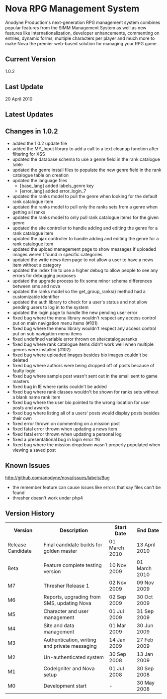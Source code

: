 Nova RPG Management System
==========================
Anodyne Production's next-generation RPG management system combines popular features from the SIMM Management System as well as new features like internationalization, developer enhancements, commenting on entries, dynamic forms, multiple characters per player and much more to make Nova the premier web-based solution for managing your RPG game.

Current Version
---------------
1.0.2

Last Update
-----------
20 April 2010

Latest Updates
--------------

Changes in 1.0.2
----------------
* added the 1.0.2 update file
* added the MY\_Input library to add a call to a text cleanup function after filtering for XSS
* updated the database schema to use a genre field in the rank catalogue table
* updated the genre install files to populate the new genre field in the rank catalogue table on creation
* updated the language files
    * [base\_lang] added labels_genre key
    * [error\_lang] added error_login_7
* updated the ranks model to pull the genre when looking for the default rank catalogue item
* updated the ranks model to pull only the ranks sets from a genre when getting all ranks
* updated the ranks model to only pull rank catalogue items for the given genre
* updated the site controller to handle adding and editing the genre for a rank catalogue item
* updated the ajax controller to handle adding and editing the genre for a rank catalogue item
* updated the upload management page to show messages if uploaded images weren't found in specific categories
* updated the write news item page to not allow a user to have a news item without a category
* updated the index file to use a higher debug to allow people to see any errors for debugging purposes
* updated the upgrade process to fix some minor schema differences between sms and nova
* updated the ranks model so the get\_group\_ranks() method had a customizable identifier
* updated the auth library to check for a user's status and not allow pending users to log in to the system
* updated the login page to handle the new pending user error
* fixed bug where the menu library wouldn't respect any access control put on main navigation menu items (#101)
* fixed bug where the menu library wouldn't respect any access control put on sub navigation menu items
* fixed undefined variable error thrown on site/catalogueranks
* fixed bug where rank catalogue items didn't work well when multiple genres were installed (#102)
* fixed bug where uploaded images besides bio images couldn't be deleted
* fixed bug where authors were being dropped off of posts because of faulty logic
* fixed bug where sample post wasn't sent out in the email sent to game masters
* fixed bug in IE where ranks couldn't be added
* fixed bug where rank classes wouldn't be shown for ranks sets without a blank name rank item
* fixed bug where the user bio pointed to the wrong location for user posts and awards
* fixed bug where listing all of a users' posts would display posts besides their own
* fixed error thrown on commenting on a mission post
* fixed fatal error thrown when updating a news item
* fixed fatal error thrown when updating a personal log
* fixed a presentational bug in login error #6
* fixed bug where the mission dropdown wasn't properly populated when viewing a saved post

Known Issues
------------
http://github.com/anodyne/nova/issues/labels/Bug

* the remember feature can cause issues like errors that say files can't be found
* thresher doesn't work under php4

Version History
---------------
<table>
	<tr>
		<th>Version</th><th>Description</th><th>Start Date</th><th>End Date</th>
	</tr>
	<tr>
		<td>Release Candidate</td><td>Final candidate builds for golden master</td><td>01 March 2010</td><td>13 April 2010</td>
	</tr>
	<tr>
		<td>Beta</td><td>Feature complete testing version</td><td>10 Nov 2009</td><td>01 March 2010</td>
	</tr>
	<tr>
		<td>M7</td><td>Thresher Release 1</td><td>02 Nov 2009</td><td>09 Nov 2009</td>
	</tr>
	<tr>
		<td>M6</td><td>Reports, upgrading from SMS, updating Nova</td><td>02 Sep 2009</td><td>30 Oct 2009</td>
	</tr>
	<tr>
		<td>M5</td><td>Character and user management</td><td>01 Jul 2009</td><td>31 Sep 2009</td>
	</tr>
	<tr>
		<td>M4</td><td>Site and data management</td><td>01 Mar 2009</td><td>30 Jun 2009</td>
	</tr>
	<tr>
		<td>M3</td><td>Authentication, writing and private messaging</td><td>14 Jan 2009</td><td>27 Feb 2009</td>
	</tr>
	<tr>
		<td>M2</td><td>Un-authenticated system</td><td>30 Sep 2008</td><td>13 Jan 2009</td>
	</tr>
	<tr>
		<td>M1</td><td>CodeIgniter and Nova setup</td><td>01 Jul 2008</td><td>30 Sep 2008</td>
	</tr>
	<tr>
		<td>M0</td><td>Development start</td><td>-</td><td>30 May 2008</td>
	</tr>
</table>